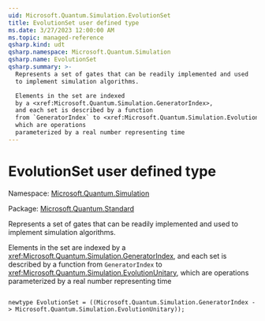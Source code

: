 ```yaml
---
uid: Microsoft.Quantum.Simulation.EvolutionSet
title: EvolutionSet user defined type
ms.date: 3/27/2023 12:00:00 AM
ms.topic: managed-reference
qsharp.kind: udt
qsharp.namespace: Microsoft.Quantum.Simulation
qsharp.name: EvolutionSet
qsharp.summary: >-
  Represents a set of gates that can be readily implemented and used
  to implement simulation algorithms.

  Elements in the set are indexed
  by a <xref:Microsoft.Quantum.Simulation.GeneratorIndex>,
  and each set is described by a function
  from `GeneratorIndex` to <xref:Microsoft.Quantum.Simulation.EvolutionUnitary>,
  which are operations
  parameterized by a real number representing time
---
```


# EvolutionSet user defined type

Namespace: [Microsoft.Quantum.Simulation](xref:Microsoft.Quantum.Simulation)

Package: [Microsoft.Quantum.Standard](https://nuget.org/packages/Microsoft.Quantum.Standard)


Represents a set of gates that can be readily implemented and usedto implement simulation algorithms.Elements in the set are indexedby a <xref:Microsoft.Quantum.Simulation.GeneratorIndex>,and each set is described by a functionfrom `GeneratorIndex` to <xref:Microsoft.Quantum.Simulation.EvolutionUnitary>,which are operationsparameterized by a real number representing time

```qsharp

newtype EvolutionSet = ((Microsoft.Quantum.Simulation.GeneratorIndex -> Microsoft.Quantum.Simulation.EvolutionUnitary));
```

